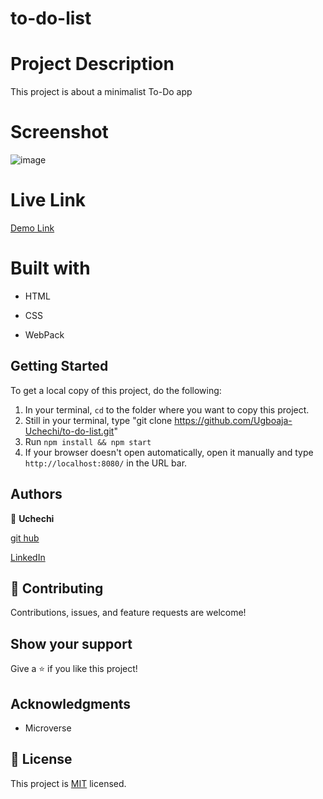 # to-do-list

# Project Description
This project is about a minimalist To-Do app

# Screenshot

![image](https://user-images.githubusercontent.com/74814780/135120410-a66649bc-9826-426b-8c6d-3cf3218115e8.png)

# Live Link
[Demo Link](https://ugboaja-uchechi.github.io/to-do-list/)

# Built with

- HTML

- CSS

- WebPack

## Getting Started

To get a local copy of this project, do the following: 

1. In your terminal, `cd` to the folder where you want to copy this project.
2. Still in your terminal, type "git clone https://github.com/Ugboaja-Uchechi/to-do-list.git" 
3. Run `npm install && npm start`
4. If your browser doesn't open automatically, open it manually and type `http://localhost:8080/` in the URL bar.

## Authors

👤 **Uchechi**

[git hub](https://github.com/Ugboaja-Uchechi)

[LinkedIn](https://www.linkedin.com/in/stephanie-ugboaja-930a2a216/)

## 🤝 Contributing

Contributions, issues, and feature requests are welcome!

## Show your support

Give a ⭐️ if you like this project!

## Acknowledgments

- Microverse

## 📝 License

This project is [MIT](...) licensed.
